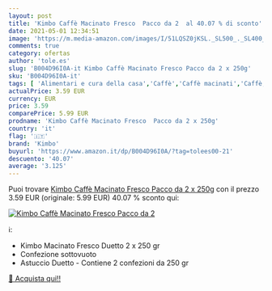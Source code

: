 ```yaml
---
layout: post
title: 'Kimbo Caffè Macinato Fresco  Pacco da 2  al 40.07 % di sconto'
date: 2021-05-01 12:34:51
image: 'https://m.media-amazon.com/images/I/51LQSZ0jKSL._SL500_._SL400_.jpg'
comments: true
category: ofertas
author: 'tole.es'
slug: 'B004D96I0A-it Kimbo Caffè Macinato Fresco Pacco da 2 x 250g'
sku: 'B004D96I0A-it'
tags: [ 'Alimentari e cura della casa','Caffè','Caffè macinati','Caffè, tè e bevande','kimbo', ]
actualPrice: 3.59 EUR
currency: EUR
price: 3.59
comparePrice: 5.99 EUR
prodname: 'Kimbo Caffè Macinato Fresco  Pacco da 2 x 250g'
country: 'it'
flag: '🇮🇹'
brand: 'Kimbo'
buyurl: 'https://www.amazon.it/dp/B004D96I0A/?tag=tolees00-21'
descuento: '40.07'
average: '3.125'
---
```


Puoi trovare [Kimbo Caffè Macinato Fresco  Pacco da 2 x 250g](https://www.amazon.it/dp/B004D96I0A/?tag=tolees00-21) con il prezzo 3.59 EUR (originale: 5.99 EUR) 40.07 % sconto qui:

[![Kimbo Caffè Macinato Fresco  Pacco da 2 ](https://m.media-amazon.com/images/I/51LQSZ0jKSL._SL500_._SL400_.jpg)](https://www.amazon.it/dp/B004D96I0A/?tag=tolees00-21)

ℹ️:

- Kimbo Macinato Fresco Duetto 2 x 250 gr
- Confezione sottovuoto
- Astuccio Duetto - Contiene 2 confezioni da 250 gr

[🛒 Acquista qui!!](https://www.amazon.it/dp/B004D96I0A/?tag=tolees00-21)
